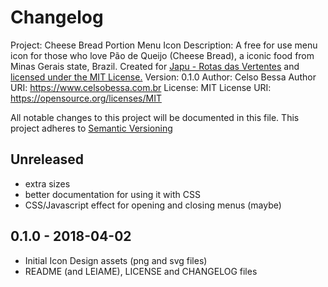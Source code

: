 # Changelog
Project: Cheese Bread Portion Menu Icon
Description: A free for use menu icon for those who love Pão de Queijo (Cheese Bread), a iconic food from Minas Gerais state, Brazil. Created for [Japu - Rotas das Vertentes](https://www.japuapp.com.br/app/) and [licensed under the MIT License.](LICENSE)
Version:     0.1.0
Author:      Celso Bessa
Author URI:  https://www.celsobessa.com.br
License:     MIT
License URI: https://opensource.org/licenses/MIT

All notable changes to this project will be documented in this file.
This project adheres to [Semantic Versioning](http://semver.org/)

## Unreleased

- extra sizes
- better documentation for using it with CSS
- CSS/Javascript effect for opening and closing menus (maybe)

## 0.1.0 - 2018-04-02

- Initial Icon Design assets (png and svg files)
- README (and LEIAME), LICENSE and CHANGELOG files